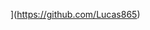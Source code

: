 [](https://github-readme-stats.vercel.app/api?username=Lucas865&show_icons=true&theme=vue-dark)
[](https://github-readme-stats.vercel.app/api/top-langs/?username=Lucas865)](https://github.com/Lucas865)
